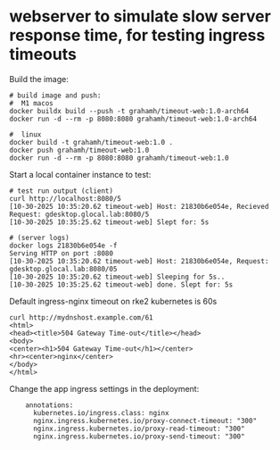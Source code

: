 # webserver to simulate slow server response time, for testing ingress timeouts

Build the image:
```
# build image and push:
#  M1 macos
docker buildx build --push -t grahamh/timeout-web:1.0-arch64
docker run -d --rm -p 8080:8080 grahamh/timeout-web:1.0-arch64

#  linux
docker build -t grahamh/timeout-web:1.0 .
docker push grahamh/timeout-web:1.0
docker run -d --rm -p 8080:8080 grahamh/timeout-web:1.0
```

Start a local container instance to test:
```
# test run output (client)
curl http://localhost:8080/5
[10-30-2025 10:35:20.62 timeout-web] Host: 21830b6e054e, Recieved Request: gdesktop.glocal.lab:8080/5
[10-30-2025 10:35:25.62 timeout-web] Slept for: 5s

# (server logs)
docker logs 21830b6e054e -f
Serving HTTP on port :8080
[10-30-2025 10:35:20.62 timeout-web] Host: 21830b6e054e, Request: gdesktop.glocal.lab:8080/05
[10-30-2025 10:35:20.62 timeout-web] Sleeping for 5s..
[10-30-2025 10:35:25.62 timeout-web] done. Slept for: 5s
```

Default ingress-nginx timeout on rke2 kubernetes is 60s
```
curl http://mydnshost.example.com/61
<html>
<head><title>504 Gateway Time-out</title></head>
<body>
<center><h1>504 Gateway Time-out</h1></center>
<hr><center>nginx</center>
</body>
</html>
```

Change the app ingress settings in the deployment:
```
    annotations:
      kubernetes.io/ingress.class: nginx
      nginx.ingress.kubernetes.io/proxy-connect-timeout: "300"
      nginx.ingress.kubernetes.io/proxy-read-timeout: "300"
      nginx.ingress.kubernetes.io/proxy-send-timeout: "300"
```

